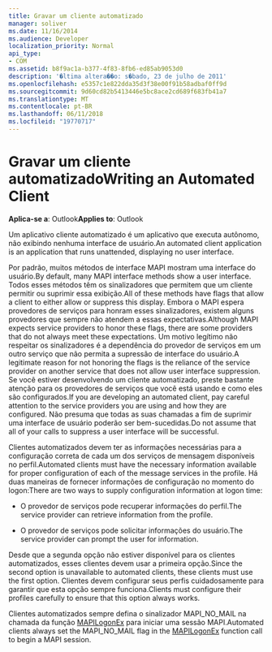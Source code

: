 ```yaml
---
title: Gravar um cliente automatizado
manager: soliver
ms.date: 11/16/2014
ms.audience: Developer
localization_priority: Normal
api_type:
- COM
ms.assetid: b8f9ac1a-b377-4f83-8fb6-ed85ab9053d0
description: '�ltima altera��o: s�bado, 23 de julho de 2011'
ms.openlocfilehash: e5357c1e822dda35d3f38e00f91b58adbaf0ff9d
ms.sourcegitcommit: 9d60cd82b5413446e5bc8ace2cd689f683fb41a7
ms.translationtype: MT
ms.contentlocale: pt-BR
ms.lasthandoff: 06/11/2018
ms.locfileid: "19770717"
---
```

# <a name="writing-an-automated-client"></a><span data-ttu-id="68b1e-103">Gravar um cliente automatizado</span><span class="sxs-lookup"><span data-stu-id="68b1e-103">Writing an Automated Client</span></span>

  
  
<span data-ttu-id="68b1e-104">**Aplica-se a**: Outlook</span><span class="sxs-lookup"><span data-stu-id="68b1e-104">**Applies to**: Outlook</span></span> 
  
<span data-ttu-id="68b1e-105">Um aplicativo cliente automatizado é um aplicativo que executa autônomo, não exibindo nenhuma interface de usuário.</span><span class="sxs-lookup"><span data-stu-id="68b1e-105">An automated client application is an application that runs unattended, displaying no user interface.</span></span>
  
 <span data-ttu-id="68b1e-106">Por padrão, muitos métodos de interface MAPI mostram uma interface do usuário.</span><span class="sxs-lookup"><span data-stu-id="68b1e-106">By default, many MAPI interface methods show a user interface.</span></span> <span data-ttu-id="68b1e-107">Todos esses métodos têm os sinalizadores que permitem que um cliente permitir ou suprimir essa exibição.</span><span class="sxs-lookup"><span data-stu-id="68b1e-107">All of these methods have flags that allow a client to either allow or suppress this display.</span></span> <span data-ttu-id="68b1e-108">Embora o MAPI espera provedores de serviços para honram esses sinalizadores, existem alguns provedores que sempre não atendem a essas expectativas.</span><span class="sxs-lookup"><span data-stu-id="68b1e-108">Although MAPI expects service providers to honor these flags, there are some providers that do not always meet these expectations.</span></span> <span data-ttu-id="68b1e-109">Um motivo legítimo não respeitar os sinalizadores é a dependência do provedor de serviços em um outro serviço que não permita a supressão de interface do usuário.</span><span class="sxs-lookup"><span data-stu-id="68b1e-109">A legitimate reason for not honoring the flags is the reliance of the service provider on another service that does not allow user interface suppression.</span></span> <span data-ttu-id="68b1e-110">Se você estiver desenvolvendo um cliente automatizado, preste bastante atenção para os provedores de serviços que você está usando e como eles são configurados.</span><span class="sxs-lookup"><span data-stu-id="68b1e-110">If you are developing an automated client, pay careful attention to the service providers you are using and how they are configured.</span></span> <span data-ttu-id="68b1e-111">Não presuma que todas as suas chamadas a fim de suprimir uma interface de usuário poderão ser bem-sucedidas.</span><span class="sxs-lookup"><span data-stu-id="68b1e-111">Do not assume that all of your calls to suppress a user interface will be successful.</span></span> 
  
<span data-ttu-id="68b1e-112">Clientes automatizados devem ter as informações necessárias para a configuração correta de cada um dos serviços de mensagem disponíveis no perfil.</span><span class="sxs-lookup"><span data-stu-id="68b1e-112">Automated clients must have the necessary information available for proper configuration of each of the message services in the profile.</span></span> <span data-ttu-id="68b1e-113">Há duas maneiras de fornecer informações de configuração no momento do logon:</span><span class="sxs-lookup"><span data-stu-id="68b1e-113">There are two ways to supply configuration information at logon time:</span></span>
  
- <span data-ttu-id="68b1e-114">O provedor de serviços pode recuperar informações do perfil.</span><span class="sxs-lookup"><span data-stu-id="68b1e-114">The service provider can retrieve information from the profile.</span></span>
    
- <span data-ttu-id="68b1e-115">O provedor de serviços pode solicitar informações do usuário.</span><span class="sxs-lookup"><span data-stu-id="68b1e-115">The service provider can prompt the user for information.</span></span> 
    
<span data-ttu-id="68b1e-116">Desde que a segunda opção não estiver disponível para os clientes automatizados, esses clientes devem usar a primeira opção.</span><span class="sxs-lookup"><span data-stu-id="68b1e-116">Since the second option is unavailable to automated clients, these clients must use the first option.</span></span> <span data-ttu-id="68b1e-117">Clientes devem configurar seus perfis cuidadosamente para garantir que esta opção sempre funciona.</span><span class="sxs-lookup"><span data-stu-id="68b1e-117">Clients must configure their profiles carefully to ensure that this option always works.</span></span>
  
<span data-ttu-id="68b1e-118">Clientes automatizados sempre defina o sinalizador MAPI_NO_MAIL na chamada da função [MAPILogonEx](mapilogonex.md) para iniciar uma sessão MAPI.</span><span class="sxs-lookup"><span data-stu-id="68b1e-118">Automated clients always set the MAPI_NO_MAIL flag in the [MAPILogonEx](mapilogonex.md) function call to begin a MAPI session.</span></span> 
  

